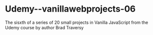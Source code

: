 # Udemy--vanillawebprojects-06
The sisxth of a series of 20 small projects in Vanilla JavaScript from the Udemy course by author Brad Traversy
